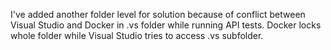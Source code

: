 I've added another folder level for solution because of conflict between Visual Studio and Docker in .vs folder while running API tests. Docker locks whole folder while Visual Studio tries to access .vs subfolder.